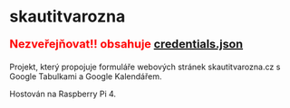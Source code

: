 # skautitvarozna

<style>
  .red{
    color:red;
    font-size:20px;
    font-weight: bold;
  }
</style>

<p class="red">Nezveřejňovat!! obsahuje <a href="https://github.com/NewtonWasTaken/skautitvarozna/blob/master/credentials.json">credentials.json</a></p>

Projekt, který propojuje formuláře webových stránek skautitvarozna.cz s Google Tabulkami a Google Kalendářem.

Hostován na Raspberry Pi 4. 
